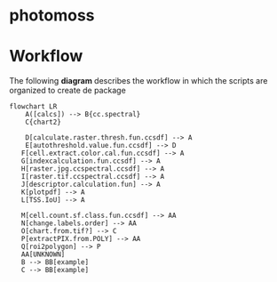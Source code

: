 # photomoss

# Workflow
The following **diagram** describes the workflow in which the scripts are organized to create de package

```mermaid
flowchart LR
    A([calcs]) --> B{cc.spectral}
    C{chart2}

    D[calculate.raster.thresh.fun.ccsdf] --> A
    E[autothreshold.value.fun.ccsdf] --> D
   F[cell.extract.color.cal.fun.ccsdf] --> A
   G[indexcalculation.fun.ccsdf] --> A
   H[raster.jpg.ccspectral.ccsdf] --> A
   I[raster.tif.ccspectral.ccsdf] --> A
   J[descriptor.calculation.fun] --> A
   K[plotpdf] --> A
   L[TSS.IoU] --> A
   
   M[cell.count.sf.class.fun.ccsdf] --> AA
   N[change.labels.order] --> AA
   O[chart.from.tif?] --> C
   P[extractPIX.from.POLY] --> AA
   Q[roi2polygon] --> P
   AA[UNKNOWN]
   B --> BB[example]
   C --> BB[example]
   ```
